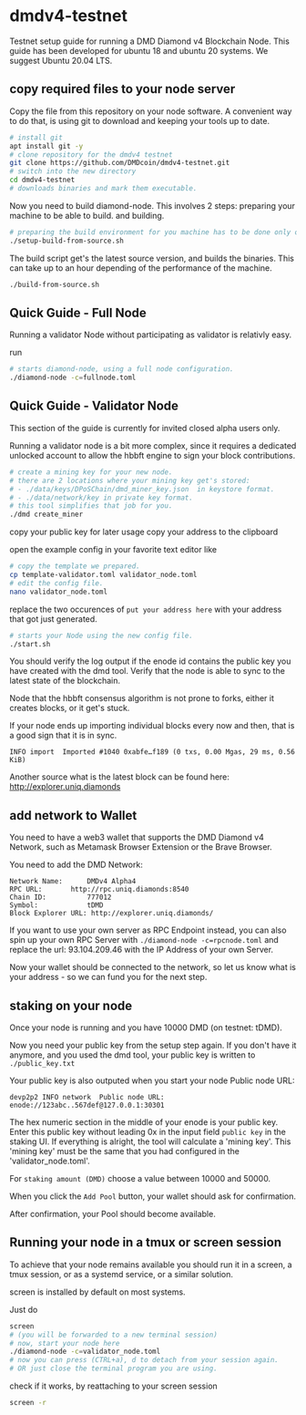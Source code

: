 # dmdv4-testnet
Testnet setup guide for running a DMD Diamond v4 Blockchain Node.
This guide has been developed for ubuntu 18 and ubuntu 20 systems.
We suggest Ubuntu 20.04 LTS.

## copy required files to your node server

Copy the file from this repository on your node software.
A convenient way to do that, is using git to download and keeping your tools up to date.

```bash
# install git
apt install git -y
# clone repository for the dmdv4 testnet
git clone https://github.com/DMDcoin/dmdv4-testnet.git
# switch into the new directory
cd dmdv4-testnet
# downloads binaries and mark them executable.
```

Now you need to build diamond-node.
This involves 2 steps:
preparing your machine to be able to build.
and building.

```bash
# preparing the build environment for you machine has to be done only once
./setup-build-from-source.sh
```

The build script get's the latest source version, and builds the binaries.
This can take up to an hour depending of the performance of the machine.

```bash
./build-from-source.sh
```

## Quick Guide - Full Node

Running a validator Node without participating as validator is relativly easy.

run 
```bash
# starts diamond-node, using a full node configuration.
./diamond-node -c=fullnode.toml
```


## Quick Guide - Validator Node

This section of the guide is currently for invited closed alpha users only.

Running a validator node is a bit more complex,
since it requires a dedicated unlocked account
to allow the hbbft engine to sign your block contributions.


```bash
# create a mining key for your new node.
# there are 2 locations where your mining key get's stored:
# - ./data/keys/DPoSChain/dmd_miner_key.json  in keystore format.
# - ./data/network/key in private key format.
# this tool simplifies that job for you.
./dmd create_miner
```


copy your public key for later usage
copy your address to the clipboard


open the example config in your favorite text editor like
```bash
# copy the template we prepared.
cp template-validator.toml validator_node.toml
# edit the config file.
nano validator_node.toml
```

replace the two occurences of `put your address here` with your address that got just generated.

```bash
# starts your Node using the new config file.
./start.sh
```

You should verify the log output if the enode id contains the public key you have created with the dmd tool.
Verify that the node is able to sync to the latest state of the blockchain.

Node that the hbbft consensus algorithm is not prone to forks,
either it creates blocks, or it get's stuck.

If your node ends up importing individual blocks every now and then,
that is a good sign that it is in sync.

```
INFO import  Imported #1040 0xabfe…f189 (0 txs, 0.00 Mgas, 29 ms, 0.56 KiB)
```

Another source what is the latest block can be found here: http://explorer.uniq.diamonds


## add network to Wallet

You need to have a web3 wallet that supports the DMD Diamond v4 Network,
such as Metamask Browser Extension or the Brave Browser.

You need to add the DMD Network:
```
Network Name:      DMDv4 Alpha4
RPC URL:       http://rpc.uniq.diamonds:8540
Chain ID:          777012
Symbol:            tDMD
Block Explorer URL: http://explorer.uniq.diamonds/
```

If you want to use your own server as RPC Endpoint instead, you can also spin up your own RPC Server with `./diamond-node -c=rpcnode.toml`
and replace the url: 93.104.209.46 with the IP Address of your own Server.

Now your wallet should be connected to the network,
so let us know what is your address - so we can fund you for the next step.

## staking on your node

Once your node is running and you have 10000  DMD (on testnet: tDMD).

Now you need your public key from the setup step again.
If you don't have it anymore, and you used the dmd tool, your public key is written to `./public_key.txt`

Your public key is also outputed when you start your node
Public node URL: 
```
devp2p2 INFO network  Public node URL: enode://123abc..567def@127.0.0.1:30301
```

The hex numeric section in the middle of your enode is your public key.
Enter this public key without leading 0x in the input field `public key` in the staking UI.
If everything is alright, the tool will calculate a 'mining key'.
This 'mining key' must be the same that you had configured in the 'validator_node.toml'.

For `staking amount (DMD)` choose a value between 10000 and 50000.

When you click the `Add Pool` button, your wallet should ask for confirmation.

After confirmation, your Pool should become available.

## Running your node in a tmux or screen session

To achieve that your node remains available you should run it in a screen, a tmux session, or as a systemd service, or a similar solution.

screen is installed by default on most systems.

Just do 
```bash
screen
# (you will be forwarded to a new terminal session)
# now, start your node here
./diamond-node -c=validator_node.toml
# now you can press (CTRL+a), d to detach from your session again.
# OR just close the terminal program you are using.
```

check if it works, by reattaching to your screen session
```bash
screen -r
```


